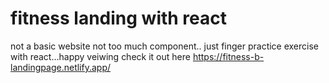 # fitness landing with react

not a basic website not too much component.. just finger practice exercise with react...happy veiwing
check it out here https://fitness-b-landingpage.netlify.app/
